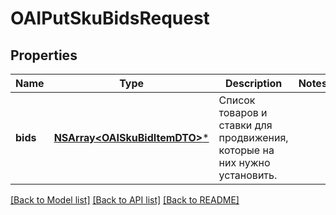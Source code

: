 # OAIPutSkuBidsRequest

## Properties
Name | Type | Description | Notes
------------ | ------------- | ------------- | -------------
**bids** | [**NSArray&lt;OAISkuBidItemDTO&gt;***](OAISkuBidItemDTO.md) | Список товаров и ставки для продвижения, которые на них нужно установить. | 

[[Back to Model list]](../README.md#documentation-for-models) [[Back to API list]](../README.md#documentation-for-api-endpoints) [[Back to README]](../README.md)


